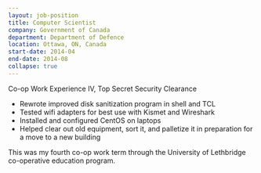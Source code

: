 ```yaml
---
layout: job-position
title: Computer Scientist
company: Government of Canada
department: Department of Defence
location: Ottawa, ON, Canada
start-date: 2014-04
end-date: 2014-08
collapse: true
---
```

Co-op Work Experience IV, Top Secret Security Clearance
<section class="job-tasks">
<ul>
<li>Rewrote improved disk sanitization program in shell and TCL</li>
<li>Tested wifi adapters for best use with Kismet and Wireshark</li>
<li>Installed and configured CentOS on laptops</li>
<li>Helped clear out old equipment, sort it, and palletize it in preparation for a move to a new building</li>
</ul>
</section>

<section class="job-description">
This was my fourth co-op work term through the University of Lethbridge co-operative education program.
</section>